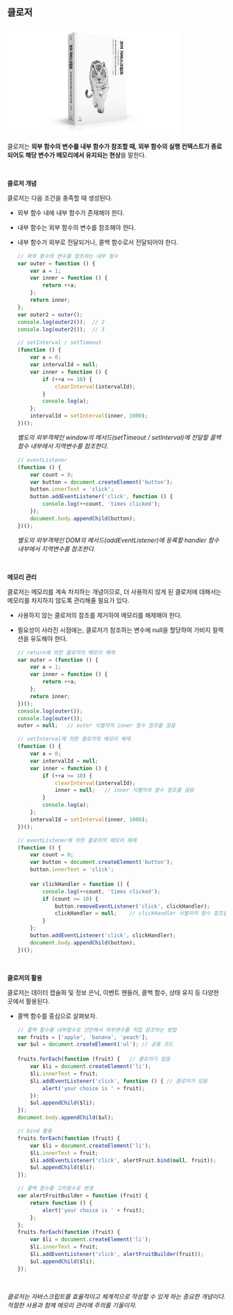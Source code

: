 ## 클로저

<img src="./img/book_img.jpg" width="400" height="250"/>

<br/>

클로저는 **외부 함수의 변수를 내부 함수가 참조할 때, 외부 함수의 실행 컨텍스트가 종료되어도 해당 변수가 메모리에서 유지되는 현상**을 말한다.

<br/>

**클로저 개념**

클로저는 다음 조건을 충족할 때 생성된다.

- 외부 함수 내에 내부 함수가 존재해야 한다.
- 내부 함수는 외부 함수의 변수를 참조해야 한다.
- 내부 함수가 외부로 전달되거나, 콜백 함수로서 전달되어야 한다.

    ```javascript
    // 외부 함수의 변수를 참조하는 내부 함수
    var outer = function () {
        var a = 1;
        var inner = function () {
            return ++a;
        };
        return inner;
    };
    var outer2 = outer();
    console.log(outer2());  // 2
    console.log(outer2());  // 3
    ```

    ```javascript
    // setInterval / setTimeout
    (function () {
        var a = 0;
        var intervalId = null;
        var inner = function () {
            if (++a >= 10) {
                clearInterval(intervalId);
            }
            console.log(a);
        };
        intervalId = setInterval(inner, 1000);
    })();
    ```

    *별도의 외부객체인 window의 메서드(setTimeout / setInterval)에 전달할 콜백 함수 내부에서 지역변수를 참조한다.*

    ```javascript
    // eventListener
    (function () {
        var count = 0;
        var button = document.createElement('button');
        button.innerText = 'click';
        button.addEventListener('click', function () {
            console.log(++count, 'times clicked');
        });
        document.body.appendChild(button);
    })();
    ```

    *별도의 외부객체인 DOM의 메서드(addEventListener)에 등록할 handler 함수 내부에서 지역변수를 참조한다.*

<br/>

**메모리 관리**

클로저는 메모리를 계속 차지하는 개념이므로, 더 사용하지 않게 된 클로저에 대해서는 메모리를 차지하지 않도록 관리해줄 필요가 있다.

- 사용하지 않는 클로저의 참조를 제거하여 메모리를 해제해야 한다.
- 필요성이 사라진 시점에는, 클로저가 참조하는 변수에 null을 할당하여 가비지 컬렉션을 유도해야 한다.

    ```javascript
    // return에 의한 클로저의 메모리 해제
    var outer = (function () {
        var a = 1;
        var inner = function () {
            return ++a;
        };
        return inner;
    })();
    console.log(outer());
    console.log(outer());
    outer = null;   // outer 식별자의 inner 함수 참조를 끊음
    ```

    ```javascript
    // setInterval에 의한 클로저의 메모리 해제
    (function () {
        var a = 0;
        var intervalId = null;
        var inner = function () {
            if (++a >= 10) {
                clearInterval(intervalId);
                inner = null;   // inner 식별자의 함수 참조를 끊음
            }
            console.log(a);
        };
        intervalId = setInterval(inner, 1000);
    })();
    ```

    ```javascript
    // eventListener에 의한 클로저의 메모리 해제
    (function () {
        var count = 0;
        var button = document.createElement('button');
        button.innerText = 'click';

        var clickHandler = function () {
            console.log(++count, 'times clicked');
            if (count >= 10) {
                button.removeEventListener('click', clickHandler);
                clickHandler = null;    // clickHandler 식별자의 함수 참조를 끊음
            }
        };
        button.addEventListener('click', clickHandler);
        document.body.appendChild(button);
    })();
    ```

<br/>

**클로저의 활용**

클로저는 데이터 캡슐화 및 정보 은닉, 이벤트 핸들러, 콜백 함수, 상태 유지 등 다양한 곳에서 활용된다.

- 콜백 함수를 중심으로 살펴보자.

    ```javascript
    // 콜백 함수를 내부함수로 선언해서 외부변수를 직접 참조하는 방법
    var fruits = ['apple', 'banana', 'peach'];
    var $ul = document.createElement('ul'); // 공통 코드

    fruits.forEach(function (fruit) {   // 클로저가 없음
        var $li = document.createElement('li');
        $li.innerText = fruit;
        $li.addEventListener('click', function () { // 클로저가 있음
            alert('your choice is ' + fruit);
        });
        $ul.appendChild($li);
    });
    document.body.appendChild($ul);
    ```

    ```javascript
    // bind 활용
    fruits.forEach(function (fruit) {
        var $li = document.createElement('li');
        $li.innerText = fruit;
        $li.addEventListener('click', alertFruit.bind(null, fruit));
        $ul.appendChild($li);
    });
    ```

    ```javascript
    // 콜백 함수를 고차함수로 변경
    var alertFruitBuilder = function (fruit) {
        return function () {
            alert('your choice is ' + fruit);
        };
    };
    fruits.forEach(function (fruit) {
        var $li = document.createElement('li');
        $li.innerText = fruit;
        $li.addEventListener('click', alertFruitBuilder(fruit));
        $ul.appendChild($li);
    });
    ```

<br/>

*클로저는 자바스크립트를 효율적이고 체계적으로 작성할 수 있게 하는 중요한 개념이다.* <br/>
*적절한 사용과 함께 메모리 관리에 주의를 기울이자.*